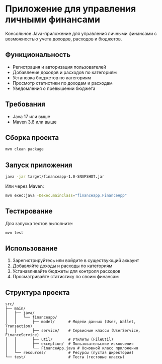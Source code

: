 # Приложение для управления личными финансами

Консольное Java-приложение для управления личными финансами с возможностью учета доходов, расходов и бюджетов.

## Функциональность

- Регистрация и авторизация пользователей
- Добавление доходов и расходов по категориям
- Установка бюджетов по категориям
- Просмотр статистики по доходам и расходам
- Уведомления о превышении бюджета

## Требования

- Java 17 или выше
- Maven 3.6 или выше

## Сборка проекта

```bash
mvn clean package
```

## Запуск приложения

```bash
java -jar target/financeapp-1.0-SNAPSHOT.jar
```

Или через Maven:

```bash
mvn exec:java -Dexec.mainClass="financeapp.FinanceApp"
```

## Тестирование

Для запуска тестов выполните:

```bash
mvn test
```

## Использование

1. Зарегистрируйтесь или войдите в существующий аккаунт
2. Добавляйте доходы и расходы по категориям
3. Устанавливайте бюджеты для контроля расходов
4. Просматривайте статистику по своим финансам

## Структура проекта

```
src/
├── main/
│   ├── java/
│   │   └── financeapp/
│   │       ├── model/      # Модели данных (User, Wallet, Transaction)
│   │       ├── service/    # Сервисные классы (UserService, FinanceService)
│   │       ├── util/       # Утилиты (FileUtil)
│   │       ├── exception/  # Пользовательские исключения
│   │       └── FinanceApp.java # Основной класс приложения
│   └── resources/          # Ресурсы (пустая директория)
└── test/                   # Тесты (тестовые классы)
```

